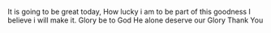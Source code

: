 It is going to be great today,
How lucky i am to be part of this goodness
I believe i will make it.
Glory be to God
He alone deserve our Glory 
Thank You
